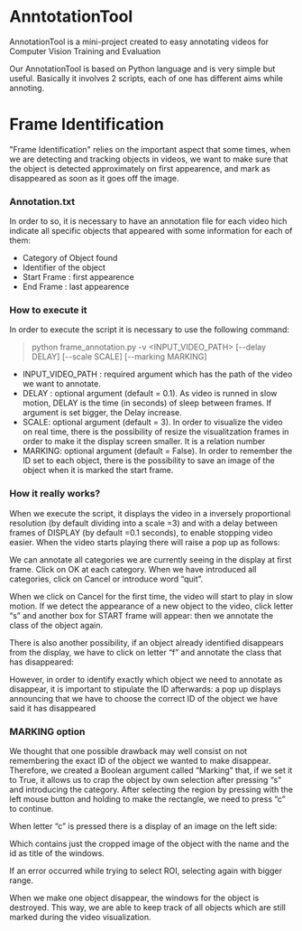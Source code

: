 # AnntotationTool
AnnotationTool is a mini-project created to easy annotating videos for Computer Vision Training and Evaluation

Our AnnotationTool is based on Python language and is very simple but useful. Basically it involves 2 scripts, each of one has different aims while annoting.

 # Frame Identification
 "Frame Identification" relies on the important aspect that some times, when we are detecting and tracking objects in videos, we want to make sure that the object is detected approximately on first appearence, and mark as disappeared as soon as it goes off the image.
 
 ### Annotation.txt
 In order to so, it is necessary to have an annotation file for each video hich indicate all specific objects that appeared with some information for each of them:
 
  - Category of Object found
  - Identifier of the object
  - Start Frame : first appearence
  - End Frame : last appearence
  
  ### How to execute it
  In order to execute the script it is necessary to use the following command:
  > python frame_annotation.py -v <INPUT_VIDEO_PATH> [--delay DELAY] [--scale SCALE] [--marking MARKING]
  
  - INPUT_VIDEO_PATH : required argument which has the path of the video we want to annotate.
  - DELAY : optional argument (default = 0.1). As video is runned in slow motion, DELAY is the time (in seconds) of sleep between frames. If argument is set bigger, the Delay increase.
  - SCALE: optional argument (default = 3). In order to visualize the video on real time, there is the possibility of resize the visualitzation frames in order to make it the display screen smaller. It is a relation number
  - MARKING: optional argument (default = False). In order to remember the ID set to each object, there is the possibility to save an image of the object when it is marked the start frame.
  
  ### How it really works?
When we execute the script, it displays the video in a inversely proportional resolution (by default dividing into a scale =3) and with a delay between frames of DISPLAY (by default =0.1 seconds), to enable stopping video easier.
When the video starts playing there will raise a pop up as follows:

We can annotate all categories we are currently seeing in the display at first frame. Click on OK at each category.
When we have introduced all categories, click on Cancel or introduce word “quit”.

When we click on Cancel for the first time, the video will start to play in slow motion. If we detect the appearance of a new object to the video, click letter “s” and another box for START frame will appear: then we annotate the class of the object again.

There is also another possibility, if an object already identified disappears from the display, we have to click on letter “f” and annotate the class that has disappeared:

However, in order to identify exactly which object we need to annotate as disappear, it is important to stipulate the ID afterwards: a pop up displays announcing that we have to choose the correct ID of the object we have said it has disappeared

### MARKING option
We thought that one possible drawback may well consist on not remembering the exact ID of the object we wanted to make disappear. Therefore, we created a Boolean argument called “Marking” that, if we set it to True, it allows us to crap the object by own selection after pressing “s” and introducing the category. After selecting the region by pressing with the left mouse button and holding to make the rectangle, we need to press “c” to continue.

When letter “c” is pressed there is a display of an image on the left side:

Which contains just the cropped image of the object with the name and the id as title of the windows.

If an error occurred while trying to select ROI, selecting again with bigger range.

When we make one object disappear, the windows for the object is destroyed.
This way, we are able to keep track of all objects which are still marked during the video visualization.



  
